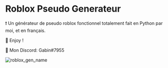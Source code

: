 # Roblox Pseudo Generateur
❗ Un générateur de pseudo roblox fonctionnel totalement fait en Python par moi, et en français. 

💖 Enjoy !

🎫 Mon Discord: Gabin#7955

![roblox_gen_name](https://user-images.githubusercontent.com/79531012/120916801-d3336480-c6ab-11eb-8754-bd336cd6e92f.png)

